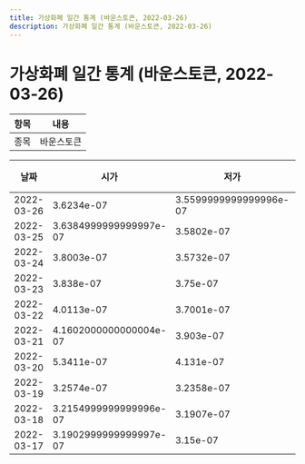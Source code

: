 ```yaml
---
title: 가상화폐 일간 통계 (바운스토큰, 2022-03-26)
description: 가상화폐 일간 통계 (바운스토큰, 2022-03-26)
---
```


가상화폐 일간 통계 (바운스토큰, 2022-03-26)
===

|항목|내용|
|--|--|
|종목|바운스토큰||마켓|BTC-AUCTION||종류|일 단위 캔들||기간|2022-03-17T09:00:00 - 2022-03-26T09:00:00|

|날짜|시가|저가|고가|종가|비고|
|--|--|--|--|--|--|
|2022-03-26|3.6234e-07|3.5599999999999996e-07|3.6294e-07|3.5623e-07|    |
|2022-03-25|3.6384999999999997e-07|3.5802e-07|3.7788999999999995e-07|3.6234e-07|    |
|2022-03-24|3.8003e-07|3.5732e-07|3.8489e-07|3.6384999999999997e-07|    |
|2022-03-23|3.838e-07|3.75e-07|4.1133e-07|3.843e-07|    |
|2022-03-22|4.0113e-07|3.7001e-07|4.067e-07|3.838e-07|    |
|2022-03-21|4.1602000000000004e-07|3.903e-07|4.3665000000000004e-07|4.0113e-07|    |
|2022-03-20|5.3411e-07|4.131e-07|5.760500000000001e-07|4.1602000000000004e-07|    |
|2022-03-19|3.2574e-07|3.2358e-07|6.0392e-07|5.3013e-07|    |
|2022-03-18|3.2154999999999996e-07|3.1907e-07|3.3672e-07|3.2574e-07|    |
|2022-03-17|3.1902999999999997e-07|3.15e-07|3.3992e-07|3.2147000000000003e-07|    |
